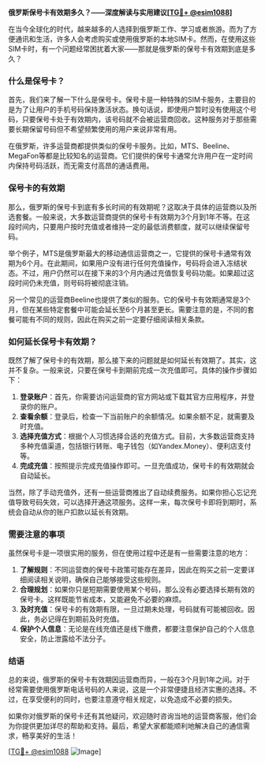**俄罗斯保号卡有效期多久？——深度解读与实用建议[[TG💪+ @esim1088](https://t.me/s/esim1088)]**

在当今全球化的时代，越来越多的人选择到俄罗斯工作、学习或者旅游。而为了方便通讯和生活，许多人会考虑购买或使用俄罗斯的本地SIM卡。然而，在使用这些SIM卡时，有一个问题经常困扰着大家——那就是俄罗斯的保号卡有效期到底是多久？

### 什么是保号卡？

首先，我们来了解一下什么是保号卡。保号卡是一种特殊的SIM卡服务，主要目的是为了让用户的手机号码保持激活状态。换句话说，即使用户暂时没有使用这个号码，只要保号卡处于有效期内，该号码就不会被运营商回收。这种服务对于那些需要长期保留号码但不希望频繁使用的用户来说非常有用。

在俄罗斯，许多运营商都提供类似的保号卡服务。比如，MTS、Beeline、MegaFon等都是比较知名的运营商。它们提供的保号卡通常允许用户在一定时间内保持号码活跃，而无需支付高昂的通话费用。

### 保号卡的有效期

那么，俄罗斯的保号卡到底有多长时间的有效期呢？这取决于具体的运营商以及所选套餐。一般来说，大多数运营商提供的保号卡有效期为3个月到1年不等。在这段时间内，只要用户按时充值或者维持一定的最低消费额度，就可以继续保留号码。

举个例子，MTS是俄罗斯最大的移动通信运营商之一，它提供的保号卡通常有效期为6个月。在此期间，如果用户没有进行任何充值操作，号码将会进入冻结状态。不过，用户仍然可以在接下来的3个月内通过充值恢复号码功能。如果超过这段时间仍未充值，则号码将被彻底注销。

另一个常见的运营商Beeline也提供了类似的服务。它的保号卡有效期通常是3个月，但在某些特定套餐中可能会延长至6个月甚至更长。需要注意的是，不同的套餐可能有不同的规则，因此在购买之前一定要仔细阅读相关条款。

### 如何延长保号卡有效期？

既然了解了保号卡的有效期，那么接下来的问题就是如何延长有效期了。其实，这并不复杂。一般来说，只要在保号卡到期前完成一次充值即可。具体的操作步骤如下：

1. **登录账户**：首先，你需要访问运营商的官方网站或下载其官方应用程序，并登录你的账户。
2. **查看余额**：登录后，检查一下当前账户的余额情况。如果余额不足，就需要及时充值。
3. **选择充值方式**：根据个人习惯选择合适的充值方式。目前，大多数运营商支持多种充值渠道，包括银行转账、电子钱包（如Yandex.Money）、便利店支付等。
4. **完成充值**：按照提示完成充值操作即可。一旦充值成功，保号卡的有效期就会自动延长。

当然，除了手动充值外，还有一些运营商推出了自动续费服务。如果你担心忘记充值导致号码失效，可以选择开通这项服务。这样一来，每次保号卡即将到期时，系统会自动从你的账户扣款以延长有效期。

### 需要注意的事项

虽然保号卡是一项很实用的服务，但在使用过程中还是有一些需要注意的地方：

1. **了解规则**：不同运营商的保号卡政策可能存在差异，因此在购买之前一定要详细阅读相关说明，确保自己能够接受这些规则。
2. **合理规划**：如果你只是短期需要使用某个号码，那么没有必要选择长期有效的保号卡。这样既能节省成本，又能避免不必要的麻烦。
3. **及时充值**：保号卡的有效期有限，一旦过期未处理，号码就有可能被回收。因此，务必记得在到期前及时充值。
4. **保护个人信息**：无论是在线充值还是线下缴费，都要注意保护自己的个人信息安全，防止泄露给不法分子。

### 结语

总的来说，俄罗斯的保号卡有效期因运营商而异，一般在3个月到1年之间。对于经常需要使用俄罗斯电话号码的人来说，这是一个非常便捷且经济实惠的选择。不过，在享受便利的同时，也要注意遵守相关规定，以免造成不必要的损失。

如果你对俄罗斯的保号卡还有其他疑问，欢迎随时咨询当地的运营商客服，他们会为你提供更加详尽的帮助和支持。最后，希望大家都能顺利地解决自己的通信需求，畅享美好的生活！

[[TG💪+ @esim1088](https://t.me/s/esim1088) ![Image](https://i.postimg.cc/4NQfJmqS/Snipaste-2025-05-13-00-14-12.png)]